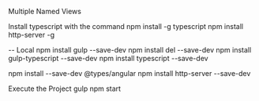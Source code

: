 Multiple Named Views

Install typescript with the command
npm install -g typescript
npm install http-server -g

-- Local
npm install gulp --save-dev
npm install del --save-dev
npm install gulp-typescript --save-dev
npm install typescript --save-dev

npm install --save-dev @types/angular
npm install http-server --save-dev

Execute the Project
gulp
npm start
